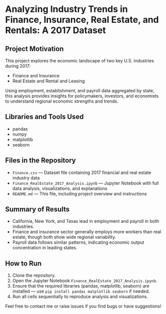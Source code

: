 # Analyzing Industry Trends in Finance, Insurance, Real Estate, and Rentals: A 2017 Dataset

## Project Motivation

This project explores the economic landscape of two key U.S. industries during 2017:  
- Finance and Insurance  
- Real Estate and Rental and Leasing  

Using employment, establishment, and payroll data aggregated by state, this analysis provides insights for policymakers, investors, and economists to understand regional economic strengths and trends.

## Libraries and Tools Used

- pandas  
- numpy  
- matplotlib  
- seaborn

## Files in the Repository

- `Finance.csv` — Dataset file containing 2017 financial and real estate industry data  
- `Finance_RealEstate_2017_Analysis.ipynb` — Jupyter Notebook with full data analysis, visualizations, and explanations  
- `README.md` — This file, including project overview and instructions

## Summary of Results

- California, New York, and Texas lead in employment and payroll in both industries.  
- Finance and insurance sector generally employs more workers than real estate, though both show wide regional variability.  
- Payroll data follows similar patterns, indicating economic output concentration in leading states.

## How to Run

1. Clone the repository.  
2. Open the Jupyter Notebook `Finance_RealEstate_2017_Analysis.ipynb`.  
3. Ensure that the required libraries (pandas, matplotlib, seaborn) are installed — use `pip install pandas matplotlib seaborn` if needed.  
4. Run all cells sequentially to reproduce analysis and visualizations.


Feel free to contact me or raise issues if you find bugs or have suggestions!
